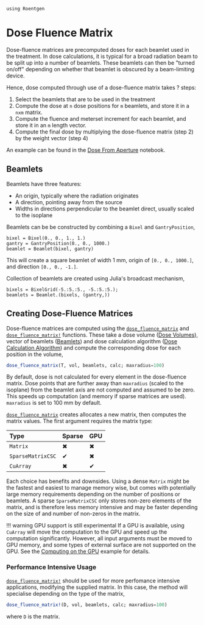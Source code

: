 ```@setup abc
using Roentgen
```

# Dose Fluence Matrix

Dose-fluence matrices are precomputed doses for each beamlet used in the treatment.
In dose calculations, it is typical for a broad radiation beam to be split up into a number of beamlets.
These beamlets can then be "turned on/off" depending on whether that beamlet is obscured by a beam-limiting device.

Hence, dose computed through use of a dose-fluence matrix takes ? steps:

1. Select the beamlets that are to be used in the treatment
2. Compute the dose at `n` dose positions for `m` beamlets, and store it in a `nxm` matrix.
3. Compute the fluence and meterset increment for each beamlet, and store it in an `m` length vector.
4. Compute the final dose by multiplying the dose-fluence matrix (step 2) by the weight vector (step 4)

An example can be found in the [Dose From Aperture](https://github.com/Image-X-Institute/Roentgen.jl/blob/main/examples/Dose%20from%20Aperture.ipynb) notebook.

## Beamlets

Beamlets have three features:

- An origin, typically where the radiation originates
- A direction, pointing away from the source
- Widths in directions perpendicular to the beamlet direct, usually scaled to the isoplane

Beamlets can be be constructed by combining a `Bixel` and `GantryPosition`,

```@repl abc
bixel = Bixel(0., 0., 1., 1.)
gantry = GantryPosition(0., 0., 1000.)
beamlet = Beamlet(bixel, gantry)
```

This will create a square beamlet of width 1 mm, origin of `[0., 0., 1000.]`, and direction `[0., 0., -1.]`.

Collection of beamlets are created using Julia's broadcast mechanism,

```@repl abc
bixels = BixelGrid(-5.:5.:5., -5.:5.:5.);
beamlets = Beamlet.(bixels, (gantry,))
```

## Creating Dose-Fluence Matrices

Dose-fluence matrices are computed using the [`dose_fluence_matrix`](@ref) and [`dose_fluence_matrix!`](@ref) functions.
These take a dose volume ([Dose Volumes](@ref)), vector of beamlets ([Beamlets](@ref)) and dose calculation algorithm ([Dose Calculation Algorithm](@ref)) and compute the corresponding dose for each position in the volume,
```julia
dose_fluence_matrix(T, vol, beamlets, calc; maxradius=100)
```

By default, dose is not calculated for every element in the dose-fluence matrix.
Dose points that are further away than `maxradius` (scaled to the isoplane) from the beamlet axis are not computed and assumed to be zero.
This speeds up computation (and memory if sparse matrices are used).
`maxradius` is set to 100 mm by default.

[`dose_fluence_matrix`](@ref) creates allocates a new matrix, then computes the matrix values.
The first argument requires the matrix type:

| Type              | Sparse | GPU |
| :---------------- | ------ | --- |
| `Matrix`          | ✖      | ✖   |
| `SparseMatrixCSC` | ✔      | ✖   |
| `CuArray`         | ✖      | ✔   |

Each choice has benefits and downsides.
Using a dense `Matrix` might be the fastest and easiest to manage memory wise, but comes with potentially large memory requirements depending on the number of positions or beamlets.
A sparse `SparseMatrixCSC` only stores non-zero elements of the matrix, and is therefore less memory intensive and may be faster depending on the size of and number of non-zeros in the matrix.

!!! warning
    GPU support is still experimental
If a GPU is available, using `CuArray` will move the computation to the GPU and speed up the computation significantly.
However, all input arguments must be moved to GPU memory, and some types of external surface are not supported on the GPU.
See the [Computing on the GPU](https://github.com/Image-X-Institute/Roentgen.jl/blob/main/examples/Computing%20on%20the%20GPU.ipynb) example for details.

### Performance Intensive Usage

[`dose_fluence_matrix!`](@ref) should be used for more perfomance intensive applications, modifying the supplied matrix.
In this case, the method will specialise depending on the type of the matrix,
```julia
dose_fluence_matrix!(D, vol, beamlets, calc; maxradius=100)
```
where `D` is the matrix.
